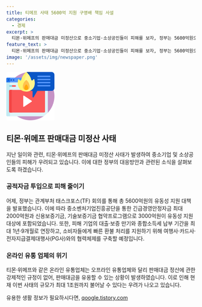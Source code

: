 ```yaml
---
title: 티메프 사태 5600억 지원 구영배 책임 사설
categories:
  - 경제
excerpt: >
  티몬·위메프의 판매대금 미정산으로 중소기업·소상공인들이 피해를 보자, 정부는 5600억원으로 유동성 지원 계획 발표했다. 대응방안으로 중소벤처기업진흥공단 등을 통해 긴급경영안정자금과 신용보증기금·기술보증기금으로 유동성을 지원하고, 피해 기업의 대출·보증 만기와 종합소득세 납부 기간을 연장하고 환불 처리를 지원하기로 했다. 하지만 티몬·위메프가 기업회생을 신청해 판매사들의 피해 우려가 커지는 등 여전히 심각한 상황이며, 법·제도의 보완과 구영배 큐텐 대표에 대한 수사가 시급하다는 지적이 나온다.
feature_text: >
  티몬·위메프의 판매대금 미정산으로 중소기업·소상공인들이 피해를 보자, 정부는 5600억원으로 유동성 지원 계획 발표했다. 대응방안으로 중소벤처기업진흥공단 등을 통해 긴급경영안정자금과 신용보증기금·기술보증기금으로 유동성을 지원하고, 피해 기업의 대출·보증 만기와 종합소득세 납부 기간을 연장하고 환불 처리를 지원하기로 했다. 하지만 티몬·위메프가 기업회생을 신청해 판매사들의 피해 우려가 커지는 등 여전히 심각한 상황이며, 법·제도의 보완과 구영배 큐텐 대표에 대한 수사가 시급하다는 지적이 나온다.
image: '/assets/img/newspaper.png'
---
```


<p><img src="/assets/img/news.png" alt="rentncar 속보" /></p>

<h2 data-ke-size="size26">티몬·위메프 판매대금 미정산 사태</h2>

<p data-ke-size="size16">지난 일이와 관련, 티몬·위메프의 판매대금 미정산 사태가 발생하여 중소기업 및 소상공인들의 피해가 우려되고 있습니다. 이에 대한 정부의 대응방안과 관련된 소식을 살펴보도록 하겠습니다.</p>

<h3>공적자금 투입으로 피해 줄이기</h3>

<p data-ke-size="size16">어제, 정부는 관계부처 태스크포스(TF) 회의를 통해 총 5600억원의 유동성 지원 대책을 발표했습니다. 이에 따라 중소벤처기업진흥공단을 통한 긴급경영안정자금 최대 2000억원과 신용보증기금, 기술보증기금 협약프로그램으로 3000억원이 유동성 지원 대상에 포함되었습니다. 또한, 피해 기업의 대출·보증 만기와 종합소득세 납부 기간을 최대 1년·9개월로 연장하고, 소비자들에게 빠른 환불 처리를 지원하기 위해 여행사·카드사·전자지급결제대행사(PG사)와의 협력체제를 구축할 예정입니다.</p>

<h3>온라인 유통 업체의 위기</h3>

<p data-ke-size="size16">티몬·위메프와 같은 온라인 유통업체는 오프라인 유통업체와 달리 판매대금 정산에 관한 강제적인 규정이 없어, 판매대금을 유옹할 수 있는 상황이 발생하였습니다. 이로 인해 현재 이번 사태의 규모가 최대 1조원까지 불어날 수 있다는 우려가 나오고 있습니다.</p>
유용한 생활 정보가 필요하시다면, <a href="https://qoogle.tistory.com" rel="dofollow">qoogle.tistory.com</a>


